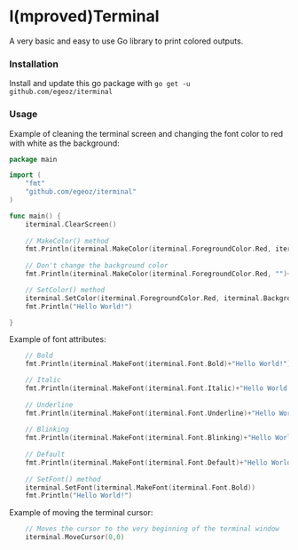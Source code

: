 # I(mproved)Terminal
A very basic and easy to use Go library to print colored outputs.

### Installation
Install and update this go package with `go get -u github.com/egeoz/iterminal`

### Usage
Example of cleaning the terminal screen and changing the font color to red with white as the background:

```go
package main

import (
	"fmt"
	"github.com/egeoz/iterminal"
)

func main() {
    iterminal.ClearScreen()
    
    // MakeColor() method
    fmt.Println(iterminal.MakeColor(iterminal.ForegroundColor.Red, iterminal.BackgroundColor.White)+"Hello World!")
   
    // Don't change the background color
    fmt.Println(iterminal.MakeColor(iterminal.ForegroundColor.Red, "")+"Hello World!")

    // SetColor() method
    iterminal.SetColor(iterminal.ForegroundColor.Red, iterminal.BackgroundColor.White)
    fmt.Println("Hello World!")

}
```


Example of font attributes:
```go
    // Bold
    fmt.Println(iterminal.MakeFont(iterminal.Font.Bold)+"Hello World!")

    // Italic
    fmt.Println(iterminal.MakeFont(iterminal.Font.Italic)+"Hello World!")
    
    // Underline
    fmt.Println(iterminal.MakeFont(iterminal.Font.Underline)+"Hello World!")
    
    // Blinking
    fmt.Println(iterminal.MakeFont(iterminal.Font.Blinking)+"Hello World!")
    
    // Default
    fmt.Println(iterminal.MakeFont(iterminal.Font.Default)+"Hello World!")
    
    // SetFont() method
    iterminal.SetFont(iterminal.MakeFont(iterminal.Font.Bold))
    fmt.Println("Hello World!")
```


Example of moving the terminal cursor:
```go
    // Moves the cursor to the very beginning of the terminal window
    iterminal.MoveCursor(0,0)

```

